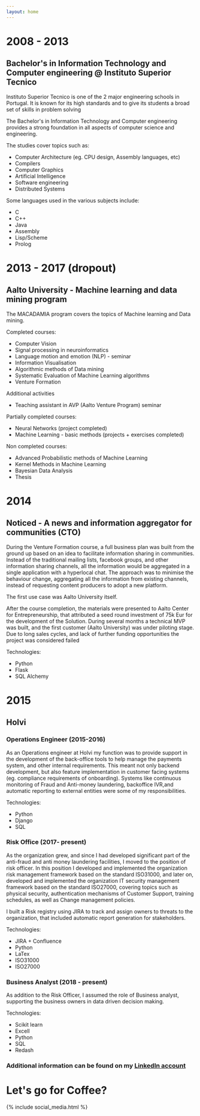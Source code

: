 ```yaml
---
layout: home
---
```


# 2008 - 2013
## Bachelor's in Information Technology and Computer engineering @ Instituto Superior Tecnico
Instituto Superior Tecnico is one of the 2 major engineering schools in Portugal. It is known for its high standards and to give its students a broad set of skills in problem solving

The Bachelor's in Information Technology and Computer engineering provides a strong foundation in all aspects of computer science and engineering. 

The studies cover topics such as:
* Computer Architecture (eg. CPU design, Assembly languages, etc) 
* Compilers
* Computer Graphics
* Artificial Intelligence
* Software engineering 
* Distributed Systems

Some languages used in the various subjects include: 
* C
* C++
* Java
* Assembly
* Lisp/Scheme
* Prolog 

# 2013 - 2017 (dropout)
## Aalto University - Machine learning and data mining program
The MACADAMIA program covers the topics of Machine learning and Data mining. 

Completed courses:
* Computer Vision
* Signal processing in neuroinformatics
* Language motion and emotion (NLP) - seminar
* Information Visualisation
* Algorithmic methods of Data mining
* Systematic Evaluation of Machine Learning algorithms
* Venture Formation

Additional activities

* Teaching assistant in AVP (Aalto Venture Program) seminar 

Partially completed courses:
* Neural Networks (project completed)
* Machine Learning - basic methods (projects + exercises completed)

Non completed courses:
* Advanced Probabilistic methods of Machine Learning
* Kernel Methods in Machine Learning
* Bayesian Data Analysis
* Thesis

# 2014
## Noticed - A news and information aggregator for communities (CTO)
During the Venture Formation course, a full business plan was built from the ground up based on an idea to facilitate information sharing in communities. 
Instead of the traditional mailing lists, facebook groups, and other information sharing channels, all the information would be aggregated in a single application with a hyperlocal chat.
The approach was to minimise the behaviour change, aggregating all the information from existing channels, instead of requesting content producers to adopt a new platform.

The first use case was Aalto University itself.

After the course completion, the materials were presented to Aalto Center for Entrepreneurship, that attributed a seed round investment of 75k Eur for the development of the Solution.
During several months a technical MVP was built, and the first customer (Aalto University) was under piloting stage. 
Due to long sales cycles, and lack of further funding opportunities the project was considered failed

Technologies:
* Python 
* Flask
* SQL Alchemy

# 2015 
## Holvi 

### Operations Engineer (2015-2016)
As an Operations engineer at Holvi my function was to provide support in the development of the back-office tools to help manage the payments system, and other internal requirements. This meant not only backend development, but also feature implementation in customer facing systems (eg. compliance requirements of onboarding). Systems like continuous monitoring of Fraud and Anti-money laundering, backoffice IVR,and automatic reporting to external entities were some of my responsibilities.  

Technologies:
* Python 
* Django
* SQL

### Risk Office (2017- present)
As the organization grew, and since I had developed significant part of the anti-fraud and anti money laundering facilities, I moved to the position of risk officer. In this position I developed and implemented the organization risk management framework based on the standard ISO31000, and later on, developed and implemented the organization IT security management framework based on the standard ISO27000, covering topics such as physical security, authentication mechanisms of Customer Support, training schedules, as well as Change management policies. 

I built a Risk registry using JIRA to track and assign owners to threats to the organization, that included automatic report generation for stakeholders.

Technologies:
* JIRA + Confluence
* Python
* LaTex
* ISO31000
* ISO27000

### Business Analyst (2018 - present)
As addition to the Risk Officer, I assumed the role of Business analyst, supporting the business owners in data driven decision making.

Technologies:
* Scikit learn
* Excell
* Python
* SQL 
* Redash

### Additional information can be found on my [LinkedIn account](https://www.linkedin.com/in/sergioisidoro/)

# Let's go for Coffee?  

{% include social_media.html %}
